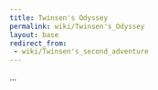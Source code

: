 ```yaml
---
title: Twinsen's Odyssey
permalink: wiki/Twinsen's_Odyssey
layout: base
redirect_from:
 - wiki/Twinsen's_second_adventure
---
```


...

